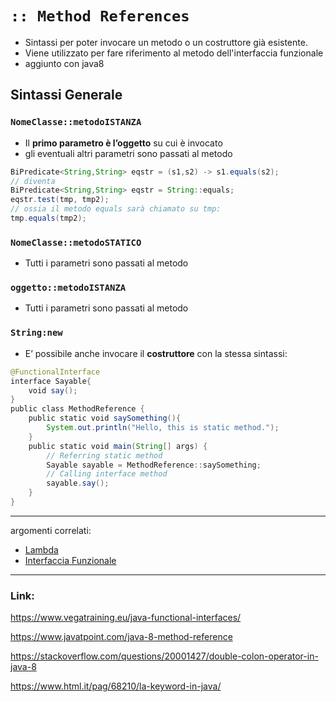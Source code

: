 # `:: Method References`

- Sintassi per poter invocare un metodo o un costruttore già esistente.
- Viene utilizzato per fare riferimento al metodo dell'interfaccia funzionale
- aggiunto con java8

## Sintassi Generale
### `NomeClasse::metodoISTANZA`
- Il **primo parametro è l’oggetto** su cui è invocato
- gli eventuali altri parametri sono passati al metodo
```java
BiPredicate<String,String> eqstr = (s1,s2) -> s1.equals(s2);
// diventa
BiPredicate<String,String> eqstr = String::equals;
eqstr.test(tmp, tmp2);
// ossia il metodo equals sarà chiamato su tmp:
tmp.equals(tmp2);
```
### `NomeClasse::metodoSTATICO`
- Tutti i parametri sono passati al metodo
### `oggetto::metodoISTANZA`
- Tutti i parametri sono passati al metodo
### `String:new`
- E’ possibile anche invocare il **costruttore** con la stessa sintassi:

```java
@FunctionalInterface
interface Sayable{  
    void say();  
}
public class MethodReference {
    public static void saySomething(){
        System.out.println("Hello, this is static method.");
    }
    public static void main(String[] args) {
        // Referring static method
        Sayable sayable = MethodReference::saySomething;
        // Calling interface method
        sayable.say();
    }
}
```

---
argomenti correlati:
- [Lambda](./Lambda.md)
- [Interfaccia Funzionale](./Classi/Classi.md#interfaccia-funzionale-functional-interface)

---
### Link:
https://www.vegatraining.eu/java-functional-interfaces/

https://www.javatpoint.com/java-8-method-reference

https://stackoverflow.com/questions/20001427/double-colon-operator-in-java-8

https://www.html.it/pag/68210/la-keyword-in-java/